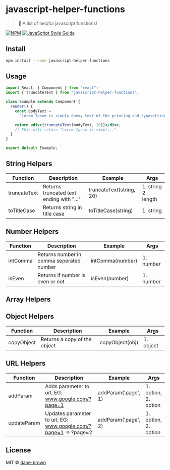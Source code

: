 # javascript-helper-functions

> 🐠 A list of helpful javascript functions!

[![NPM](https://img.shields.io/npm/v/javascript-helper-functions.svg)](https://www.npmjs.com/package/javascript-helper-functions) [![JavaScript Style Guide](https://img.shields.io/badge/code_style-standard-brightgreen.svg)](https://standardjs.com)

## Install

```bash
npm install --save javascript-helper-functions
```

## Usage

```jsx
import React, { Component } from "react";
import { truncateText } from "javascript-helper-functions";

class Example extends Component {
  render() {
    const bodyText =
      "Lorem Ipsum is simply dummy text of the printing and typesetting industry. Lorem Ipsum has been the industry's standard dummy text ever since the 1500s, when an unknown printer took a galley of type and scrambled it to make a type specimen book. It has survived not only five centuries, but also the leap into electronic typesetting.";

    return <div>{truncateText(bodyText, 20)}</div>;
    // This will return "Lorem Ipsum is simpl..."
  }
}

export default Example;
```

## String Helpers

| Function     | Description                              | Example                  | Args                |
| ------------ | ---------------------------------------- | ------------------------ | ------------------- |
| truncateText | Returns truncated text ending with "..." | truncateText(string, 20) | 1. string 2. length |
| toTitleCase  | Returns string in title case             | toTitleCase(string)      | 1. string           |

## Number Helpers

| Function | Description                              | Example          | Args      |
| -------- | ---------------------------------------- | ---------------- | --------- |
| intComma | Returns number in comma seperated number | intComma(number) | 1. number |
| isEven   | Returns if number is even or not         | isEven(number)   | 1. number |

## Array Helpers

## Object Helpers

| Function   | Description                  | Example         | Args      |
| ---------- | ---------------------------- | --------------- | --------- |
| copyObject | Returns a copy of the object | copyObject(obj) | 1. object |

## URL Helpers

| Function    | Description                                                     | Example             | Args                 |
| ----------- | --------------------------------------------------------------- | ------------------- | -------------------- |
| addParam    | Adds parameter to url, EG: www.google.com/?page=1               | addParam('page', 1) | 1. option, 2. option |
| updateParam | Updates parameter to url, EG: www.google.com/?page=1 => ?page=2 | addParam('page', 2) | 1. option, 2. option |

## License

MIT © [dane-brown](https://github.com/dane-brown)
